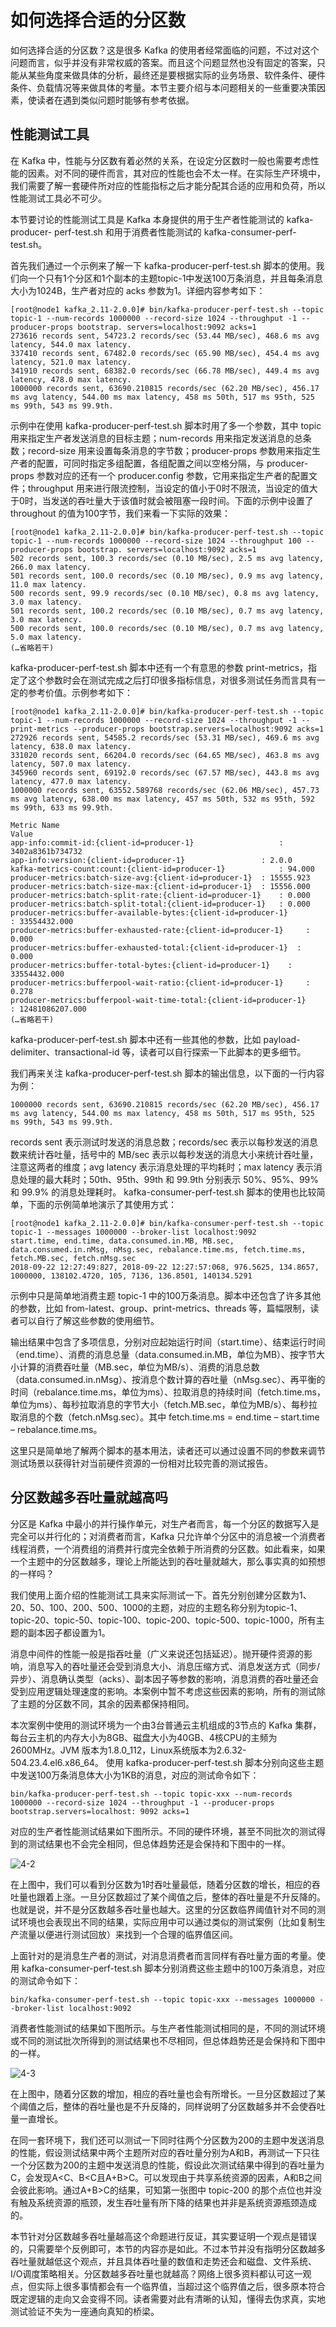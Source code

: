 # 如何选择合适的分区数
如何选择合适的分区数？这是很多 Kafka 的使用者经常面临的问题，不过对这个问题而言，似乎并没有非常权威的答案。而且这个问题显然也没有固定的答案，只能从某些角度来做具体的分析，最终还是要根据实际的业务场景、软件条件、硬件条件、负载情况等来做具体的考量。本节主要介绍与本问题相关的一些重要决策因素，使读者在遇到类似问题时能够有参考依据。

## 性能测试工具
在 Kafka 中，性能与分区数有着必然的关系，在设定分区数时一般也需要考虑性能的因素。对不同的硬件而言，其对应的性能也会不太一样。在实际生产环境中，我们需要了解一套硬件所对应的性能指标之后才能分配其合适的应用和负荷，所以性能测试工具必不可少。

本节要讨论的性能测试工具是 Kafka 本身提供的用于生产者性能测试的 kafka-producer- perf-test.sh 和用于消费者性能测试的 kafka-consumer-perf-test.sh。

首先我们通过一个示例来了解一下 kafka-producer-perf-test.sh 脚本的使用。我们向一个只有1个分区和1个副本的主题topic-1中发送100万条消息，并且每条消息大小为1024B，生产者对应的 acks 参数为1。详细内容参考如下：
```
[root@node1 kafka_2.11-2.0.0]# bin/kafka-producer-perf-test.sh --topic topic-1 --num-records 1000000 --record-size 1024 --throughput -1 --producer-props bootstrap. servers=localhost:9092 acks=1
273616 records sent, 54723.2 records/sec (53.44 MB/sec), 468.6 ms avg latency, 544.0 max latency.
337410 records sent, 67482.0 records/sec (65.90 MB/sec), 454.4 ms avg latency, 521.0 max latency.
341910 records sent, 68382.0 records/sec (66.78 MB/sec), 449.4 ms avg latency, 478.0 max latency.
1000000 records sent, 63690.210815 records/sec (62.20 MB/sec), 456.17 ms avg latency, 544.00 ms max latency, 458 ms 50th, 517 ms 95th, 525 ms 99th, 543 ms 99.9th.
```

示例中在使用 kafka-producer-perf-test.sh 脚本时用了多一个参数，其中 topic 用来指定生产者发送消息的目标主题；num-records 用来指定发送消息的总条数；record-size 用来设置每条消息的字节数；producer-props 参数用来指定生产者的配置，可同时指定多组配置，各组配置之间以空格分隔，与 producer-props 参数对应的还有一个 producer.config 参数，它用来指定生产者的配置文件；throughput 用来进行限流控制，当设定的值小于0时不限流，当设定的值大于0时，当发送的吞吐量大于该值时就会被阻塞一段时间。下面的示例中设置了 throughout 的值为100字节，我们来看一下实际的效果：
```
[root@node1 kafka_2.11-2.0.0]# bin/kafka-producer-perf-test.sh --topic topic-1 --num-records 1000000 --record-size 1024 --throughput 100 --producer-props bootstrap. servers=localhost:9092 acks=1
502 records sent, 100.3 records/sec (0.10 MB/sec), 2.5 ms avg latency, 266.0 max latency.
501 records sent, 100.0 records/sec (0.10 MB/sec), 0.9 ms avg latency, 11.0 max latency.
500 records sent, 99.9 records/sec (0.10 MB/sec), 0.8 ms avg latency, 3.0 max latency.
501 records sent, 100.2 records/sec (0.10 MB/sec), 0.7 ms avg latency, 3.0 max latency.
500 records sent, 100.0 records/sec (0.10 MB/sec), 0.7 ms avg latency, 5.0 max latency.
(…省略若干)
```

kafka-producer-perf-test.sh 脚本中还有一个有意思的参数 print-metrics，指定了这个参数时会在测试完成之后打印很多指标信息，对很多测试任务而言具有一定的参考价值。示例参考如下：

```
[root@node1 kafka_2.11-2.0.0]# bin/kafka-producer-perf-test.sh --topic topic-1 --num-records 1000000 --record-size 1024 --throughput -1 --print-metrics --producer-props bootstrap.servers=localhost:9092 acks=1 
272926 records sent, 54585.2 records/sec (53.31 MB/sec), 469.6 ms avg latency, 638.0 max latency.
331020 records sent, 66204.0 records/sec (64.65 MB/sec), 463.8 ms avg latency, 507.0 max latency.
345960 records sent, 69192.0 records/sec (67.57 MB/sec), 443.8 ms avg latency, 477.0 max latency.
1000000 records sent, 63552.589768 records/sec (62.06 MB/sec), 457.73 ms avg latency, 638.00 ms max latency, 457 ms 50th, 532 ms 95th, 592 ms 99th, 633 ms 99.9th.

Metric Name                                                         Value
app-info:commit-id:{client-id=producer-1}					: 3402a8361b734732
app-info:version:{client-id=producer-1}					: 2.0.0
kafka-metrics-count:count:{client-id=producer-1}			: 94.000
producer-metrics:batch-size-avg:{client-id=producer-1}	: 15555.923
producer-metrics:batch-size-max:{client-id=producer-1}	: 15556.000
producer-metrics:batch-split-rate:{client-id=producer-1}	: 0.000
producer-metrics:batch-split-total:{client-id=producer-1}	: 0.000
producer-metrics:buffer-available-bytes:{client-id=producer-1}  	  : 33554432.000
producer-metrics:buffer-exhausted-rate:{client-id=producer-1}	  : 0.000
producer-metrics:buffer-exhausted-total:{client-id=producer-1}  : 0.000
producer-metrics:buffer-total-bytes:{client-id=producer-1}	  : 33554432.000
producer-metrics:bufferpool-wait-ratio:{client-id=producer-1}	  : 0.278
producer-metrics:bufferpool-wait-time-total:{client-id=producer-1}	  : 12481086207.000
(…省略若干)
```

kafka-producer-perf-test.sh 脚本中还有一些其他的参数，比如 payload-delimiter、transactional-id 等，读者可以自行探索一下此脚本的更多细节。

我们再来关注 kafka-producer-perf-test.sh 脚本的输出信息，以下面的一行内容为例：
```
1000000 records sent, 63690.210815 records/sec (62.20 MB/sec), 456.17 ms avg latency, 544.00 ms max latency, 458 ms 50th, 517 ms 95th, 525 ms 99th, 543 ms 99.9th.
```

records sent 表示测试时发送的消息总数；records/sec 表示以每秒发送的消息数来统计吞吐量，括号中的 MB/sec 表示以每秒发送的消息大小来统计吞吐量，注意这两者的维度；avg latency 表示消息处理的平均耗时；max latency 表示消息处理的最大耗时；50th、95th、99th 和 99.9th 分别表示 50%、95%、99% 和 99.9% 的消息处理耗时。
kafka-consumer-perf-test.sh 脚本的使用也比较简单，下面的示例简单地演示了其使用方式：
```
[root@node1 kafka_2.11-2.0.0]# bin/kafka-consumer-perf-test.sh --topic topic-1 --messages 1000000 --broker-list localhost:9092
start.time, end.time, data.consumed.in.MB, MB.sec, data.consumed.in.nMsg, nMsg.sec, rebalance.time.ms, fetch.time.ms, fetch.MB.sec, fetch.nMsg.sec
2018-09-22 12:27:49:827, 2018-09-22 12:27:57:068, 976.5625, 134.8657, 1000000, 138102.4720, 105, 7136, 136.8501, 140134.5291
```

示例中只是简单地消费主题 topic-1 中的100万条消息。脚本中还包含了许多其他的参数，比如 from-latest、group、print-metrics、threads 等，篇幅限制，读者可以自行了解这些参数的使用细节。

输出结果中包含了多项信息，分别对应起始运行时间（start.time）、结束运行时间（end.time）、消费的消息总量（data.consumed.in.MB，单位为MB）、按字节大小计算的消费吞吐量（MB.sec，单位为MB/s）、消费的消息总数（data.consumed.in.nMsg）、按消息个数计算的吞吐量（nMsg.sec）、再平衡的时间（rebalance.time.ms，单位为ms）、拉取消息的持续时间（fetch.time.ms，单位为ms）、每秒拉取消息的字节大小（fetch.MB.sec，单位为MB/s）、每秒拉取消息的个数（fetch.nMsg.sec）。其中 fetch.time.ms = end.time – start.time – rebalance.time.ms。

这里只是简单地了解两个脚本的基本用法，读者还可以通过设置不同的参数来调节测试场景以获得针对当前硬件资源的一份相对比较完善的测试报告。


## 分区数越多吞吐量就越高吗
分区是 Kafka 中最小的并行操作单元，对生产者而言，每一个分区的数据写入是完全可以并行化的；对消费者而言，Kafka 只允许单个分区中的消息被一个消费者线程消费，一个消费组的消费并行度完全依赖于所消费的分区数。如此看来，如果一个主题中的分区数越多，理论上所能达到的吞吐量就越大，那么事实真的如预想的一样吗？

我们使用上面介绍的性能测试工具来实际测试一下。首先分别创建分区数为1、20、50、100、200、500、1000的主题，对应的主题名称分别为topic-1、topic-20、topic-50、topic-100、topic-200、topic-500、topic-1000，所有主题的副本因子都设置为1。

消息中间件的性能一般是指吞吐量（广义来说还包括延迟）。抛开硬件资源的影响，消息写入的吞吐量还会受到消息大小、消息压缩方式、消息发送方式（同步/异步）、消息确认类型（acks）、副本因子等参数的影响，消息消费的吞吐量还会受到应用逻辑处理速度的影响。本案例中暂不考虑这些因素的影响，所有的测试除了主题的分区数不同，其余的因素都保持相同。

本次案例中使用的测试环境为一个由3台普通云主机组成的3节点的 Kafka 集群，每台云主机的内存大小为8GB、磁盘大小为40GB、4核CPU的主频为2600MHz。JVM 版本为1.8.0\_112，Linux系统版本为2.6.32-504.23.4.el6.x86_64。
使用 kafka-producer-perf-test.sh 脚本分别向这些主题中发送100万条消息体大小为1KB的消息，对应的测试命令如下：
```
bin/kafka-producer-perf-test.sh --topic topic-xxx --num-records 1000000 --record-size 1024 --throughput -1 --producer-props bootstrap.servers=localhost: 9092 acks=1
```

对应的生产者性能测试结果如下图所示。不同的硬件环境，甚至不同批次的测试得到的测试结果也不会完全相同，但总体趋势还是会保持和下图中的一样。
 
![4-2](https://user-gold-cdn.xitu.io/2019/3/10/1696356a44b9a676?w=1258&h=556&f=png&s=65872)


在上图中，我们可以看到分区数为1时吞吐量最低，随着分区数的增长，相应的吞吐量也跟着上涨。一旦分区数超过了某个阈值之后，整体的吞吐量是不升反降的。也就是说，并不是分区数越多吞吐量也越大。这里的分区数临界阈值针对不同的测试环境也会表现出不同的结果，实际应用中可以通过类似的测试案例（比如复制生产流量以便进行测试回放）来找到一个合理的临界值区间。

上面针对的是消息生产者的测试，对消息消费者而言同样有吞吐量方面的考量。使用 kafka-consumer-perf-test.sh 脚本分别消费这些主题中的100万条消息，对应的测试命令如下：
```
bin/kafka-consumer-perf-test.sh --topic topic-xxx --messages 1000000 --broker-list localhost:9092
```

消费者性能测试的结果如下图所示。与生产者性能测试相同的是，不同的测试环境或不同的测试批次所得到的测试结果也不尽相同，但总体趋势还是会保持和下图中的一样。

![4-3](https://user-gold-cdn.xitu.io/2019/3/10/1696357a5ab2bc03?w=1252&h=528&f=png&s=66156)

在上图中，随着分区数的增加，相应的吞吐量也会有所增长。一旦分区数超过了某个阈值之后，整体的吞吐量也是不升反降的，同样说明了分区数越多并不会使吞吐量一直增长。
 

在同一套环境下，我们还可以测试一下同时往两个分区数为200的主题中发送消息的性能，假设测试结果中两个主题所对应的吞吐量分别为A和B，再测试一下只往一个分区数为200的主题中发送消息的性能，假设此次测试结果中得到的吞吐量为C，会发现A<C、B<C且A+B>C。可以发现由于共享系统资源的因素，A和B之间会彼此影响。通过A+B>C的结果，可知第一张图中 topic-200 的那个点位也并没有触及系统资源的瓶颈，发生吞吐量有所下降的结果也并非是系统资源瓶颈造成的。

本节针对分区数越多吞吐量越高这个命题进行反证，其实要证明一个观点是错误的，只需要举个反例即可，本节的内容亦是如此。不过本节并没有指明分区数越多吞吐量就越低这个观点，并且具体吞吐量的数值和走势还会和磁盘、文件系统、I/O调度策略相关。分区数越多吞吐量也就越高？网络上很多资料都认可这一观点，但实际上很多事情都会有一个临界值，当超过这个临界值之后，很多原本符合既定逻辑的走向又会变得不同。读者需要对此有清晰的认知，懂得去伪求真，实地测试验证不失为一座通向真知的桥梁。
